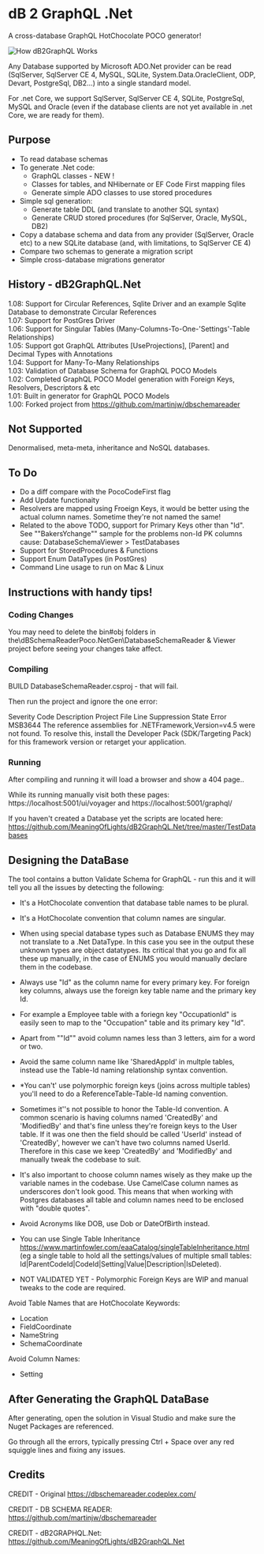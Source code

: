 ﻿
# dB 2 GraphQL .Net

A cross-database GraphQL HotChocolate POCO generator!  

![How dB2GraphQL Works](../dB2GraphQL.Net/Media/HowToDb2Graph.gif "dB 2 GraphQL .Net Generator")  

Any Database supported by Microsoft ADO.Net provider can be read  (SqlServer, SqlServer CE 4, MySQL, SQLite, System.Data.OracleClient, ODP, Devart, PostgreSql, DB2...) into a single standard model. 

For .net Core, we support SqlServer, SqlServer CE 4, SQLite, PostgreSql, MySQL and Oracle (even if the database clients are not yet available in .net Core, we are ready for them).


## Purpose

* To read database schemas
* To generate .Net code:
  * GraphQL classes - NEW !
  * Classes for tables, and NHibernate or EF Code First mapping files
  * Generate simple ADO classes to use stored procedures
* Simple sql generation:
  * Generate table DDL (and translate to another SQL syntax)
  * Generate CRUD stored procedures (for SqlServer, Oracle, MySQL, DB2)
* Copy a database schema and data from any provider (SqlServer, Oracle etc) to a new SQLite database (and, with limitations, to SqlServer CE 4)
* Compare two schemas to generate a migration script
* Simple cross-database migrations generator


## History - dB2GraphQL.Net

1.08:	Support for Circular References, Sqlite Driver and an example Sqlite Database to demonstrate Circular References  
1.07:	Support for PostGres Driver   
1.06:	Support for Singular Tables (Many-Columns-To-One-'Settings'-Table Relationships)  
1.05:	Support got GraphQL Attributes [UseProjections], [Parent] and Decimal Types with Annotations  
1.04:	Support for Many-To-Many Relationships  
1.03:	Validation of Database Schema for GraphQL POCO Models  
1.02:	Completed GraphQL POCO Model generation with Foreign Keys, Resolvers, Descriptors & etc  
1.01:	Built in generator for GraphQL POCO Models	  
1.00:	Forked project from https://github.com/martinjw/dbschemareader

## Not Supported

Denormalised, meta-meta, inheritance and NoSQL databases.

## To Do

* Do a diff compare with the PocoCodeFirst flag
* Add Update functionaity
* Resolvers are mapped using Froeign Keys, it would be better using the actual column names. Sometime they're not named the same!
* Related to the above TODO, support for Primary Keys other than "Id". See ""BakersYchange"" sample for the problems non-Id PK columns cause: DatabaseSchemaViewer > TestDatabases
* Support for StoredProcedures & Functions
* Support Enum DataTypes (in PostGres)
* Command Line usage to run on Mac & Linux 

## Instructions with handy tips!


### Coding Changes
You may need to delete the bin#obj folders in the\dBSchemaReaderPoco.NetGen\DatabaseSchemaReader & Viewer project before seeing your changes take affect.


### Compiling

BUILD DatabaseSchemaReader.csproj - that will fail.

Then run the project and ignore the one error:

Severity	Code	Description	Project	File	Line	Suppression State
Error	MSB3644	The reference assemblies for .NETFramework,Version=v4.5 were not found. To resolve this, install the Developer Pack
(SDK/Targeting Pack) for this framework version or retarget your application.


### Running

After compiling and running it will load a browser and show a 404 page..

While its running manually visit both these pages:
https://localhost:5001/ui/voyager and https://localhost:5001/graphql/

If you haven't created a Database yet the scripts are located here:
https://github.com/MeaningOfLights/dB2GraphQL.Net/tree/master/TestDatabases



## Designing the DataBase

The tool contains a button Validate Schema for GraphQL - run this and it will tell you all the issues by detecting the following:

- It's a HotChocolate convention that database table names to be plural. 

- It's a HotChocolate convention that column names are singular. 

- When using special database types such as Database ENUMS they may not translate to a .Net DataType. In this case you see in the output these unknown types are object datatypes.
Its critical that you go and fix all these up manually, in the case of ENUMS you would manually declare them in the codebase.

- Always use "Id" as the column name for every primary key. For foreign key columns, always use the foreign key table name and the primary key Id. 
- For example a Employee table with a foriegn key "OccupationId" is easily seen to map to the "Occupation" table and its primary key "Id".

- Apart from ""Id"" avoid column names less than 3 letters, aim for a word or two.

- Avoid the same column name like 'SharedAppId' in multple tables, instead use the Table-Id naming relationship syntax convention. 
- *You can't' use polymorphic foreign keys (joins across multiple tables) you'll need to do a ReferenceTable-Table-Id naming convention. 

- Sometimes it''s not possible to honor the Table-Id convention. A common scenario is having columns named 'CreatedBy' and 'ModifiedBy' and that's fine
unless they're foreign keys to the User table. If it was one then the field should be called 'UserId' instead of 'CreatedBy', however we can't have
two columns named UserId. Therefore in this case we keep 'CreatedBy' and 'ModifiedBy' and manually tweak the codebase to suit.

- It's also important to choose column names wisely as they make up the variable names in the codebase. Use CamelCase column names as underscores 
don't look good. This means that when working with Postgres databases all table and column names need to be enclosed with "double quotes".

- Avoid Acronyms like DOB, use Dob or DateOfBirth instead.

- You can use Single Table Inheritance https://www.martinfowler.com/eaaCatalog/singleTableInheritance.html (eg a single table to hold all the 
settings/values of multiple small tables: Id|ParentCodeId|CodeId|Setting|Value|Description|IsDeleted). 

- NOT VALIDATED YET - Polymorphic Foreign Keys are WIP and manual tweaks to the code are required.


Avoid Table Names that are HotChocolate Keywords:

- Location
- FieldCoordinate
- NameString
- SchemaCoordinate

Avoid Column Names:

- Setting



## After Generating the GraphQL DataBase

After generating, open the solution in Visual Studio and make sure the Nuget Packages are referenced.

Go through all the errors, typically pressing Ctrl + Space over any red squiggle lines and fixing any issues.



## Credits

CREDIT - Original https://dbschemareader.codeplex.com/

CREDIT - DB SCHEMA READER:
https://github.com/martinjw/dbschemareader

CREDIT - dB2GRAPHQL.Net:
https://github.com/MeaningOfLights/dB2GraphQL.Net
